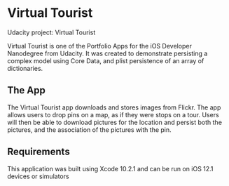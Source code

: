 # Virtual Tourist
Udacity project: Virtual Tourist

Virtual Tourist is one of the Portfolio Apps for the iOS Developer Nanodegree from Udacity. It was created to demonstrate persisting a complex model using Core Data, and plist persistence of an array of dictionaries.

## The App
The Virtual Tourist app downloads and stores images from Flickr. The app allows users to drop pins on a map, as if they were stops on a tour. Users will then be able to download pictures for the location and persist both the pictures, and the association of the pictures with the pin.

## Requirements
This application was built using Xcode 10.2.1 and can be run on iOS 12.1 devices or simulators
